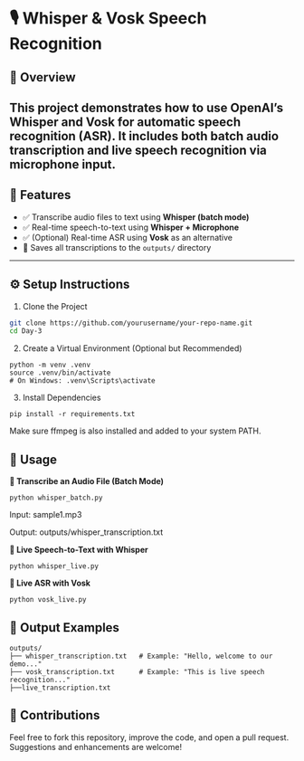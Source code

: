 # 🎙️ Whisper & Vosk Speech Recognition

## 📌 Overview

This project demonstrates how to use OpenAI’s Whisper and Vosk for automatic speech recognition (ASR). It includes both batch audio transcription and live speech recognition via microphone input.
---

## 🚀 Features

- ✅ Transcribe audio files to text using **Whisper (batch mode)**
- ✅ Real-time speech-to-text using **Whisper + Microphone**
- ✅ (Optional) Real-time ASR using **Vosk** as an alternative
- 💾 Saves all transcriptions to the `outputs/` directory

---

## ⚙️ Setup Instructions

1. Clone the Project

```bash
git clone https://github.com/yourusername/your-repo-name.git
cd Day-3
```
2. Create a Virtual Environment (Optional but Recommended)
```
python -m venv .venv
source .venv/bin/activate     
# On Windows: .venv\Scripts\activate
```
3. Install Dependencies
```
pip install -r requirements.txt
```
Make sure ffmpeg is also installed and added to your system PATH.

## 🧪 Usage

**🔁 Transcribe an Audio File (Batch Mode)**
```
python whisper_batch.py
```
Input: sample1.mp3

Output: outputs/whisper_transcription.txt

**🎤 Live Speech-to-Text with Whisper**
```
python whisper_live.py
```
**🎤 Live ASR with Vosk**
```
python vosk_live.py
```

## 📂 Output Examples

```
outputs/
├── whisper_transcription.txt   # Example: "Hello, welcome to our demo..."
├── vosk_transcription.txt      # Example: "This is live speech recognition..."
├──live_transcription.txt
```

## 🤝 Contributions

Feel free to fork this repository, improve the code, and open a pull request. Suggestions and enhancements are welcome!

